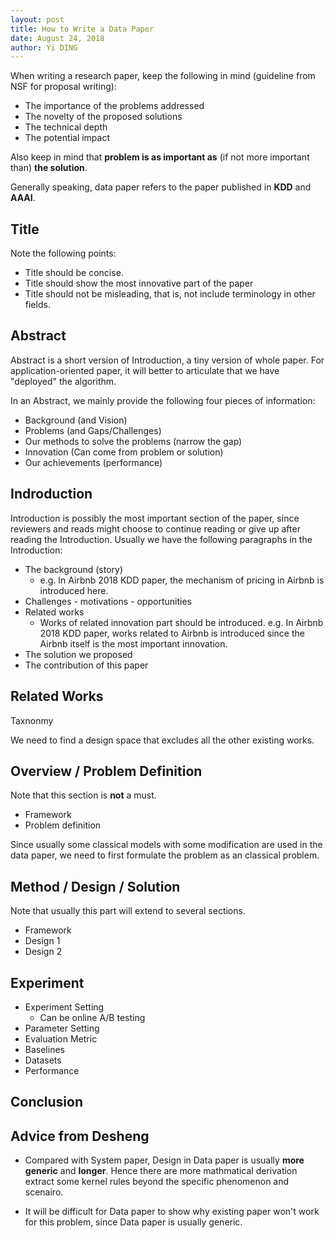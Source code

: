 ```yaml
---
layout: post
title: How to Write a Data Paper
date: August 24, 2018
author: Yi DING
---
```




When writing a research paper, keep the following in mind (guideline from NSF for proposal writing):

- The importance of the problems addressed
- The novelty of the proposed solutions
- The technical depth
- The potential impact

Also keep in mind that **problem is as important as** (if not more important than) **the solution**.

Generally speaking, data paper refers to the paper published in **KDD** and **AAAI**.

## Title

Note the following points:

* Title should be concise.
* Title should show the most innovative part of the paper
* Title should not be misleading, that is, not include terminology in other fields.


## Abstract

Abstract is a short version of Introduction, a tiny version of whole paper. For application-oriented paper, it will better to articulate that we have "deployed" the algorithm.

In an Abstract, we mainly provide the following four pieces of information:

* Background (and Vision)
* Problems (and Gaps/Challenges)
* Our methods to solve the problems (narrow the gap)
* Innovation (Can come from problem or solution)
* Our achievements (performance)

## Indroduction

Introduction is possibly the most important section of the paper, since reviewers and reads might choose to continue reading or give up after reading the Introduction. Usually we have the following paragraphs in the Introduction:

* The background (story)
  * e.g. In Airbnb 2018 KDD paper, the mechanism of pricing in Airbnb is introduced here.
* Challenges - motivations - opportunities
* Related works
  * Works of related innovation part should be introduced. e.g. In Airbnb 2018 KDD paper, works related to Airbnb is introduced since the Airbnb itself is the most important innovation.
* The solution we proposed
* The contribution of this paper



## Related Works

Taxnonmy

We need to find a design space that excludes all the other existing works.



## Overview / Problem Definition

Note that this section is **not** a must.

* Framework
* Problem definition

Since usually some classical models with some modification are used in the data paper, we need to first formulate the problem as an classical problem.



## Method / Design / Solution

Note that usually this part will extend to several sections.

* Framework
* Design 1
* Design 2



## Experiment

* Experiment Setting
  * Can be online A/B testing
* Parameter Setting
* Evaluation Metric
* Baselines
* Datasets
* Performance



## Conclusion





## Advice from Desheng

* Compared with System paper, Design in Data paper is usually **more generic** and **longer**. Hence there are more mathmatical derivation extract some kernel rules beyond the specific phenomenon and scenairo.

* It will be difficult for Data paper to show why existing paper won't work for this problem, since Data paper is usually generic.

  



